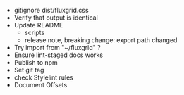 - gitignore dist/fluxgrid.css
- Verify that output is identical
- Update README
  - scripts
  - release note, breaking change: export path changed
- Try import from "~/fluxgrid" ?
- Ensure lint-staged docs works
- Publish to npm
- Set git tag
- check Stylelint rules
- Document Offsets
